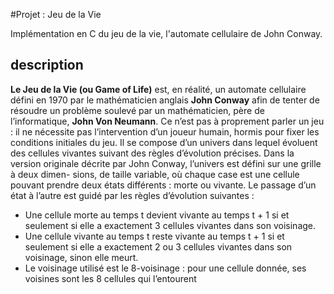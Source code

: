 #Projet : Jeu de la Vie

Implémentation en C du jeu de la vie, l'automate cellulaire de John Conway.

## description

**Le Jeu de la Vie (ou Game of Life)** est, en réalité, un automate cellulaire défini en 1970
par le mathématicien anglais **John Conway** afin de tenter de résoudre un problème soulevé par un
mathématicien, père de l’informatique, **John Von Neumann**.
Ce n’est pas à proprement parler un jeu : il ne nécessite pas l’intervention d’un joueur humain, hormis
pour fixer les conditions initiales du jeu. Il se compose d’un univers dans lequel évoluent des cellules
vivantes suivant des règles d’évolution précises.
Dans la version originale décrite par John Conway, l’univers est défini sur une grille à deux dimen-
sions, de taille variable, où chaque case est une cellule pouvant prendre deux états différents : morte ou
vivante. Le passage d’un état à l’autre est guidé par les règles d’évolution suivantes :
  * Une cellule morte au temps t devient vivante au temps t + 1 si et seulement si elle a exactement 3
cellules vivantes dans son voisinage.
  * Une cellule vivante au temps t reste vivante au temps t + 1 si et seulement si elle a exactement 2
ou 3 cellules vivantes dans son voisinage, sinon elle meurt.
  * Le voisinage utilisé est le 8-voisinage : pour une cellule donnée, ses voisines sont les 8 cellules
qui l’entourent
